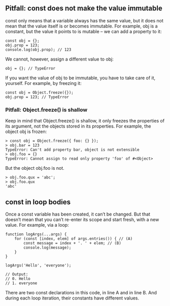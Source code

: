 ## Pitfall: const does not make the value immutable 

const only means that a variable always has the same value, but it does not mean that the value itself is or becomes immutable. For example, obj is a constant, but the value it points to is mutable – we can add a property to it:

```
const obj = {};
obj.prop = 123;
console.log(obj.prop); // 123
```
We cannot, however, assign a different value to obj:
```
obj = {}; // TypeError
```
If you want the value of obj to be immutable, you have to take care of it, yourself. For example, by freezing it:
```
const obj = Object.freeze({});
obj.prop = 123; // TypeError
```

### Pitfall: Object.freeze() is shallow 

Keep in mind that Object.freeze() is shallow, it only freezes the properties of its argument, not the objects stored in its properties. For example, the object obj is frozen:

```
> const obj = Object.freeze({ foo: {} });
> obj.bar = 123
TypeError: Can't add property bar, object is not extensible
> obj.foo = {}
TypeError: Cannot assign to read only property 'foo' of #<Object>
```
But the object obj.foo is not.
```
> obj.foo.qux = 'abc';
> obj.foo.qux
'abc'
```
## const in loop bodies 

Once a const variable has been created, it can’t be changed. But that doesn’t mean that you can’t re-enter its scope and start fresh, with a new value. For example, via a loop:

```
function logArgs(...args) {
    for (const [index, elem] of args.entries()) { // (A)
        const message = index + '. ' + elem; // (B)
        console.log(message);
    }
}

logArgs('Hello', 'everyone');

// Output:
// 0. Hello
// 1. everyone
```
There are two const declarations in this code, in line A and in line B. And during each loop iteration, their constants have different values.
